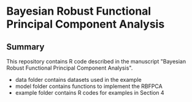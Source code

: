 # Bayesian Robust Functional Principal Component Analysis

## Summary

This repository contains R code described in the manuscript "Bayesian Robust Functional Principal Component Analysis".

- data folder contains datasets used in the example
- model folder contains functions to implement the RBFPCA
- example folder contains R codes for examples in Section 4
